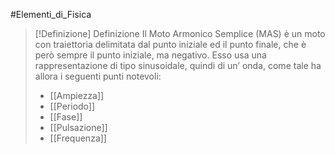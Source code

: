 #Elementi_di_Fisica 
>[!Definizione]  Definizione
>Il Moto Armonico Semplice (MAS) è un moto con traiettoria delimitata dal punto iniziale ed il punto finale, che è però sempre il punto iniziale, ma negativo.
>Esso usa una rappresentazione di tipo sinusoidale, quindi di un’ onda, come tale ha allora i seguenti punti notevoli:
>- [[Ampiezza]]
>- [[Periodo]]
>- [[Fase]]
>- [[Pulsazione]]
>- [[Frequenza]]